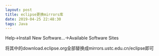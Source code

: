 ```yaml
---
layout: post
title: eclipse更换mirrors库
date: 2019-04-25 22:48:30
tags: Java
---
```


Help→Install New Software...→Available Software Sites 

将其中的download.eclipse.org全部替换成mirrors.ustc.edu.cn/eclipse即可
